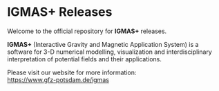 # IGMAS+ Releases

Welcome to the official repository for **IGMAS+** releases.

**IGMAS+** (Interactive Gravity and Magnetic Application System) is a software for 3-D numerical modelling, visualization and interdisciplinary interpretation of potential fields and their applications.

Please visit our website for more information:\
https://www.gfz-potsdam.de/igmas

